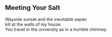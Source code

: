Meeting Your Salt
-----------------
Wayside sunset and the inevitable aspen  
kill at the walls of my house.  
You travel in the university as in a humble chimney.  
